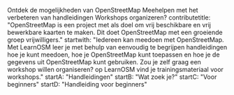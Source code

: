 Ontdek de mogelijkheden van OpenStreetMap
Meehelpen met het verbeteren van handleidingen
Workshops organizeren?
contributetitle: "OpenStreetMap is een project met als doel om vrij beschikbare en vrij bewerkbare kaarten te maken. Dit doet OpenStreetMap met een groeiende groep vrijwilligers."
startwith: "Iedereen kan meedoen met OpenStreetMap. Met LearnOSM leer je met behulp van eenvoudig te begrijpen handleidingen hoe je kunt meedoen, hoe je OpenStreetMap kunt toepassen en hoe je de gegevens uit OpenStreetMap kunt gebruiken. Zou je zelf graag een workshop willen organiseren? op LearnOSM vind je trainingsmateriaal voor workshops."
startA: "Handleidingen"
startB: "Wat zoek je?"
startC: "Voor beginners"
startD: "Handleiding voor beginners"

